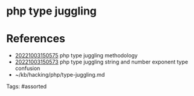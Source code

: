 # php type juggling

# References
- [20221003150575](/zet/20221003150575/) php type juggling methodology
- [20221003150573](/zet/20221003150573/) php type juggling string and number exponent type confusion
- ~/kb/hacking/php/type-juggling.md

Tags:
    #assorted

